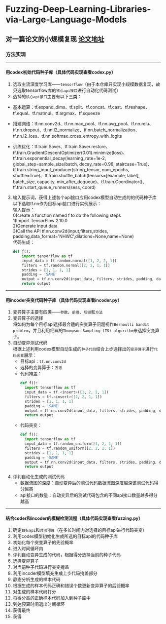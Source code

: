 # Fuzzing-Deep-Learning-Libraries-via-Large-Language-Models
## 对一篇论文的小规模复现 [论文地址](https://arxiv.org/abs/2212.14834 "悬停显示")
### 方法实现
---
#### 用codex初始代码种子库（具体代码实现查看codex.py）
1. 选取主流深度学习库——`tensorflow`（由于本仓库只实现小规模数据复现，故只选取tensorflow库的`核心api接口`进行自动化代码测试）
2. 选择的`核心api接口`主要有以下三类：  
* 基本运算：tf.expand_dims、tf.split、tf.concat、tf.cast、tf.reshape、tf.equal、tf.matmul、tf.argmax、tf.squeeze  
- 搭建网络：tf.nn.conv2d、tf.nn.max_pool、tf.nn.avg_pool、tf.nn.relu、tf.nn.dropout、tf.nn.l2_normalize、tf.nn.batch_normalization、tf.nn.l2_loss、tf.nn.softmax_cross_entropy_with_logits  
* 训练优化：tf.train.Saver、tf.train.Saver.restore、tf.train.GradientDescentOptimizer(0.01).minimize(loss)、tf.train.exponential_decay(learning_rate=1e-2, global_step=sample_size/batch, decay_rate=0.98, staircase=True)、tf.train.string_input_producer(string_tensor, num_epochs, shuffle=True)、tf.train.shuffle_batch(tensors=[example, label], batch_size, capacity, min_after_dequeue)、tf.train.Coordinator()、tf.train.start_queue_runners(sess, coord)   
3. 输入提示词，获得上述各个api接口应用codex模型自动生成的的代码种子库  
以下选取tf.nn作为目标api接口进行实例展示：  
输入提示：  
  0)create a function named f to do the following steps   
  1)Import TensorFlow 2.10.0  
  2)Generate input data    
  3)Call the API tf.nn.conv2d(input,filters,strides, padding,data_format='NHWC',dilations=None,name=None)  
代码生成：  
      ```python   
      def f():  
          import tensorflow as tf  
          input_data = tf.random.normal([1, 2, 2, 1])  
          filters = tf.random.normal([2, 2, 1, 1])  
          strides = [1, 1, 1, 1]  
          padding = 'SAME'  
          output = tf.nn.conv2d(input_data, filters, strides, padding, data_format='NHWC', dilations=None, name=None)  
          return output
---
#### 用incoder突变代码种子库（具体代码实现查看incoder.py）
1. 变异算子主要有四类——`参数`、`前缀`、`后缀`和`方法`
2. 变异算子的选择  
将如何为每个目标api选择最合适的突变算子问题视作`Bernoulli bandit problem`，并且利用经典的`Thompson Sampling (TS) algorithm`来选择突变算子。
3. 自动变异测试代码  
根据上述利用codex模型自动生成的`种子代码`结合上步选择出的`变异算子`进行`代码突变`展示：  
    * 目标api：`tf.nn.conv2d`  
    - 选择的变异算子：`方法`
    * 代码掩盖：
        ```python
        def f():
          import tensorflow as tf
          input_data = tf.<insert>([1, 2, 2, 1])
          filters = tf.<insert>([2, 2, 1, 1])
          strides = [1, 1, 1, 1]
          padding = 'SAME'
          output = tf.nn.conv2d(input_data, filters, strides, padding, data_format='NHWC', dilations=None, name=None)
          return output
    - 代码突变：
        ```python 
        def f():
          import tensorflow as tf
          input_data = tf.random_uniform([1, 2, 2, 1])
          filters = tf.random_uniform([2, 2, 1, 1])
          strides = [1, 1, 1, 1]
          padding = 'SAME'
          output = tf.nn.conv2d(input_data, filters, strides, padding, data_format='NHWC', dilations=None, name=None)
          return output

4. 评判自动化生成的测试代码  
    * 数据流图的深度：自动变异后的测试代码数据流图深度越深该测试代码得分越高
    - api接口的数量：自动变异后的测试代码包含的不同api接口数量越多得分越高
---
#### 结合coder和incoder的模糊检测流程（具体代码实现查看fuzzing.py）
1. 确定`目标api`和`时间预算`（在多长时间内对选择的目标api进行代码突变）
2. 利用codex模型初始化生成所选的目标api的代码种子库
3. 初始化每个突变算子的先验概率
4. 进入时间循环内
5. 评判自动变异生成的代码，根据得分选择当前的种子代码
6. 选择变异算子
7. 对当前种子代码进行突变掩盖
8. 利用incoder模型填充生成上步代码掩盖部分
9. 静态分析生成的样本代码
10. 根据生成的样本代码正确和错误个数更新变异算子的后验概率
11. 对生成的样本代码打分
12. 将得分高的正确样本代码加入到种子库中
13. 到达预算时间退出时间循环
14. 获得最终
14. 获得
     



